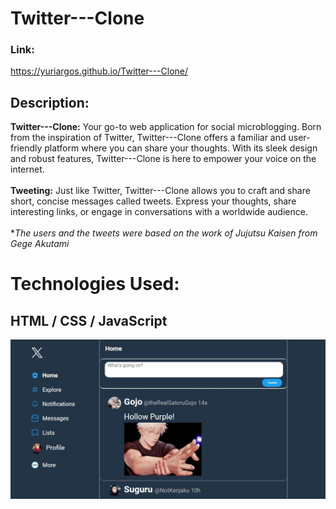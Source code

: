 # Twitter---Clone

### Link:
https://yuriargos.github.io/Twitter---Clone/

## Description:
**Twitter---Clone:** Your go-to web application for social microblogging. Born from the inspiration of Twitter, Twitter---Clone offers a familiar and user-friendly platform where you can share your thoughts. With its sleek design and robust features, Twitter---Clone is here to empower your voice on the internet.
<br />
<br>
**Tweeting:** Just like Twitter, Twitter---Clone allows you to craft and share short, concise messages called tweets. Express your thoughts, share interesting links, or engage in conversations with a worldwide audience.
<br> <br>
**The users and the tweets were based on the work of Jujutsu Kaisen from Gege Akutami*

# Technologies Used:
## HTML / CSS / JavaScript

![image](https://github.com/YuriArgos/Twitter---Clone/blob/main/assets/JUJUTSU.jpeg)
